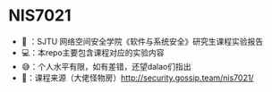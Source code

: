 # NIS7021
- 🙋 ：SJTU 网络空间安全学院《软件与系统安全》研究生课程实验报告
- 💻：本repo主要包含课程对应的实验内容
- 😅：个人水平有限，如有差错，还望dalao们指出
- 🐻：课程来源（大佬怪物房）http://security.gossip.team/nis7021/
